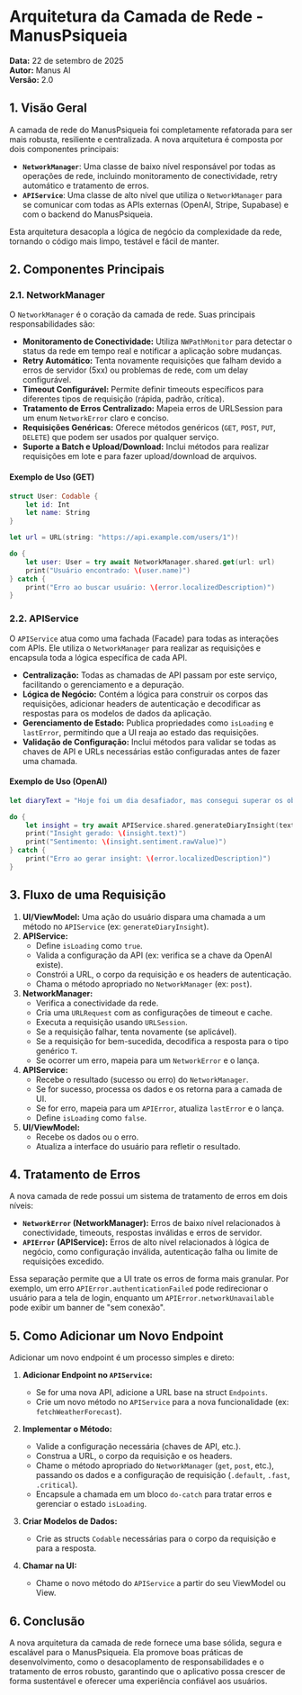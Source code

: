 # Arquitetura da Camada de Rede - ManusPsiqueia

**Data:** 22 de setembro de 2025  
**Autor:** Manus AI  
**Versão:** 2.0

## 1. Visão Geral

A camada de rede do ManusPsiqueia foi completamente refatorada para ser mais robusta, resiliente e centralizada. A nova arquitetura é composta por dois componentes principais:

-   **`NetworkManager`**: Uma classe de baixo nível responsável por todas as operações de rede, incluindo monitoramento de conectividade, retry automático e tratamento de erros.
-   **`APIService`**: Uma classe de alto nível que utiliza o `NetworkManager` para se comunicar com todas as APIs externas (OpenAI, Stripe, Supabase) e com o backend do ManusPsiqueia.

Esta arquitetura desacopla a lógica de negócio da complexidade da rede, tornando o código mais limpo, testável e fácil de manter.

## 2. Componentes Principais

### 2.1. NetworkManager

O `NetworkManager` é o coração da camada de rede. Suas principais responsabilidades são:

-   **Monitoramento de Conectividade:** Utiliza `NWPathMonitor` para detectar o status da rede em tempo real e notificar a aplicação sobre mudanças.
-   **Retry Automático:** Tenta novamente requisições que falham devido a erros de servidor (5xx) ou problemas de rede, com um delay configurável.
-   **Timeout Configurável:** Permite definir timeouts específicos para diferentes tipos de requisição (rápida, padrão, crítica).
-   **Tratamento de Erros Centralizado:** Mapeia erros de URLSession para um enum `NetworkError` claro e conciso.
-   **Requisições Genéricas:** Oferece métodos genéricos (`GET`, `POST`, `PUT`, `DELETE`) que podem ser usados por qualquer serviço.
-   **Suporte a Batch e Upload/Download:** Inclui métodos para realizar requisições em lote e para fazer upload/download de arquivos.

#### Exemplo de Uso (GET)

```swift
struct User: Codable {
    let id: Int
    let name: String
}

let url = URL(string: "https://api.example.com/users/1")!

do {
    let user: User = try await NetworkManager.shared.get(url: url)
    print("Usuário encontrado: \(user.name)")
} catch {
    print("Erro ao buscar usuário: \(error.localizedDescription)")
}
```

### 2.2. APIService

O `APIService` atua como uma fachada (Facade) para todas as interações com APIs. Ele utiliza o `NetworkManager` para realizar as requisições e encapsula toda a lógica específica de cada API.

-   **Centralização:** Todas as chamadas de API passam por este serviço, facilitando o gerenciamento e a depuração.
-   **Lógica de Negócio:** Contém a lógica para construir os corpos das requisições, adicionar headers de autenticação e decodificar as respostas para os modelos de dados da aplicação.
-   **Gerenciamento de Estado:** Publica propriedades como `isLoading` e `lastError`, permitindo que a UI reaja ao estado das requisições.
-   **Validação de Configuração:** Inclui métodos para validar se todas as chaves de API e URLs necessárias estão configuradas antes de fazer uma chamada.

#### Exemplo de Uso (OpenAI)

```swift
let diaryText = "Hoje foi um dia desafiador, mas consegui superar os obstáculos."

do {
    let insight = try await APIService.shared.generateDiaryInsight(text: diaryText)
    print("Insight gerado: \(insight.text)")
    print("Sentimento: \(insight.sentiment.rawValue)")
} catch {
    print("Erro ao gerar insight: \(error.localizedDescription)")
}
```

## 3. Fluxo de uma Requisição

1.  **UI/ViewModel:** Uma ação do usuário dispara uma chamada a um método no `APIService` (ex: `generateDiaryInsight`).
2.  **APIService:**
    -   Define `isLoading` como `true`.
    -   Valida a configuração da API (ex: verifica se a chave da OpenAI existe).
    -   Constrói a URL, o corpo da requisição e os headers de autenticação.
    -   Chama o método apropriado no `NetworkManager` (ex: `post`).
3.  **NetworkManager:**
    -   Verifica a conectividade da rede.
    -   Cria uma `URLRequest` com as configurações de timeout e cache.
    -   Executa a requisição usando `URLSession`.
    -   Se a requisição falhar, tenta novamente (se aplicável).
    -   Se a requisição for bem-sucedida, decodifica a resposta para o tipo genérico `T`.
    -   Se ocorrer um erro, mapeia para um `NetworkError` e o lança.
4.  **APIService:**
    -   Recebe o resultado (sucesso ou erro) do `NetworkManager`.
    -   Se for sucesso, processa os dados e os retorna para a camada de UI.
    -   Se for erro, mapeia para um `APIError`, atualiza `lastError` e o lança.
    -   Define `isLoading` como `false`.
5.  **UI/ViewModel:**
    -   Recebe os dados ou o erro.
    -   Atualiza a interface do usuário para refletir o resultado.

## 4. Tratamento de Erros

A nova camada de rede possui um sistema de tratamento de erros em dois níveis:

-   **`NetworkError` (NetworkManager):** Erros de baixo nível relacionados à conectividade, timeouts, respostas inválidas e erros de servidor.
-   **`APIError` (APIService):** Erros de alto nível relacionados à lógica de negócio, como configuração inválida, autenticação falha ou limite de requisições excedido.

Essa separação permite que a UI trate os erros de forma mais granular. Por exemplo, um erro `APIError.authenticationFailed` pode redirecionar o usuário para a tela de login, enquanto um `APIError.networkUnavailable` pode exibir um banner de "sem conexão".

## 5. Como Adicionar um Novo Endpoint

Adicionar um novo endpoint é um processo simples e direto:

1.  **Adicionar Endpoint no `APIService`:**
    -   Se for uma nova API, adicione a URL base na struct `Endpoints`.
    -   Crie um novo método no `APIService` para a nova funcionalidade (ex: `fetchWeatherForecast`).

2.  **Implementar o Método:**
    -   Valide a configuração necessária (chaves de API, etc.).
    -   Construa a URL, o corpo da requisição e os headers.
    -   Chame o método apropriado do `NetworkManager` (`get`, `post`, etc.), passando os dados e a configuração de requisição (`.default`, `.fast`, `.critical`).
    -   Encapsule a chamada em um bloco `do-catch` para tratar erros e gerenciar o estado `isLoading`.

3.  **Criar Modelos de Dados:**
    -   Crie as structs `Codable` necessárias para o corpo da requisição e para a resposta.

4.  **Chamar na UI:**
    -   Chame o novo método do `APIService` a partir do seu ViewModel ou View.

## 6. Conclusão

A nova arquitetura da camada de rede fornece uma base sólida, segura e escalável para o ManusPsiqueia. Ela promove boas práticas de desenvolvimento, como o desacoplamento de responsabilidades e o tratamento de erros robusto, garantindo que o aplicativo possa crescer de forma sustentável e oferecer uma experiência confiável aos usuários.
